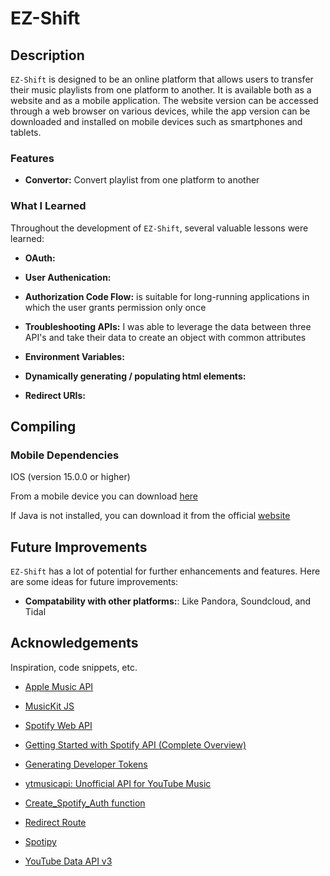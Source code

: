 # EZ-Shift

## Description

`EZ-Shift` is designed to be an online platform that allows users to transfer their music playlists from one platform to another. It is available both as a website and as a mobile application. The website version can be accessed through a web browser on various devices, while the app version can be downloaded and installed on mobile devices such as smartphones and tablets.

### Features

- **Convertor:** Convert playlist from one platform to another


### What I Learned

Throughout the development of `EZ-Shift`, several valuable lessons were learned:

- **OAuth:**

- **User Authenication:**

- **Authorization Code Flow:** is suitable for long-running applications in which the user grants permission only once

- **Troubleshooting APIs:** I was able to leverage the data between three API's and take their data to create an object with common attributes

- **Environment Variables:**

- **Dynamically generating / populating html elements:**

- **Redirect URIs:**

## Compiling

### Mobile Dependencies
IOS (version 15.0.0 or higher)

From a mobile device you can download [here]()

If Java is not installed, you can download it from the official [website](https://www.java.com/en/download/)

## Future Improvements

`EZ-Shift` has a lot of potential for further enhancements and features. Here are some ideas for future improvements:

- **Compatability with other platforms:**: Like Pandora, Soundcloud, and Tidal

## Acknowledgements

Inspiration, code snippets, etc.

- [Apple Music API](https://developer.apple.com/documentation/applemusicapi)

- [MusicKit JS](https://developer.apple.com/documentation/musickitjs)

- [Spotify Web API](https://developer.spotify.com/documentation/web-api)

- [Getting Started with Spotify API (Complete Overview)](https://www.youtube.com/watch?v=c5sWvP9h3s8)

- [Generating Developer Tokens](https://developer.apple.com/documentation/applemusicapi/generating_developer_tokens)

- [ytmusicapi: Unofficial API for YouTube Music](https://ytmusicapi.readthedocs.io/en/stable/index.html)

- [Create_Spotify_Auth function](https://www.youtube.com/watch?v=mBycigbJQzA&t=732s)

- [Redirect Route](https://www.youtube.com/watch?v=mBycigbJQzA&t=945s)

- [Spotipy](https://spotipy.readthedocs.io/en/2.22.1/)

- [YouTube Data API v3](https://developers.google.com/youtube/v3/docs/?apix=true)